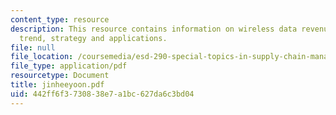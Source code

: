 ```yaml
---
content_type: resource
description: This resource contains information on wireless data revenue, convergence
  trend, strategy and applications.
file: null
file_location: /coursemedia/esd-290-special-topics-in-supply-chain-management-spring-2005/442ff6f3730838e7a1bc627da6c3bd04_jinheeyoon.pdf
file_type: application/pdf
resourcetype: Document
title: jinheeyoon.pdf
uid: 442ff6f3-7308-38e7-a1bc-627da6c3bd04
---
```

